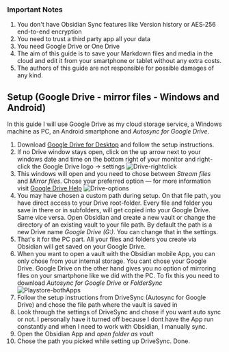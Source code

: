 ### Important Notes
1. You don't have Obsidian Sync features like Version history or AES‑256 end-to-end encryption
2. You need to trust a third party app all your data
3. You need Google Drive or One Drive
4. The aim of this guide is to save your Markdown files and media in the cloud and edit it from your smartphone or tablet without any extra costs.
5. The authors of this guide are not responsible for possible damages of any kind.  
## Setup (Google Drive - mirror files - Windows and Android)
In this guide I will use Google Drive as my cloud storage service, a Windows machine as PC, an Android smartphone and *Autosync for Google Drive*.
1. Download [Google Drive for Desktop](https://www.google.com/drive/download/) and follow the setup instructions.
2. If no Drive window stays open, click on the up arrow next to your windows date and time on the bottom right of your monitor and right-click the Google Drive logo -> settings
![Drive-rightclick](https://snipboard.io/sPy8eA.jpg)
4. This windows will open and you need to chose between *Stream files* and *Mirror files*. Chose your preferred option — for more information visit [Google Drive Help](https://support.google.com/drive/answer/13401938?hl=en) ![Drive-options](https://snipboard.io/nVtTSN.jpg)
5. You may have chosen a custom path during setup. On that file path, you have direct access to your Drive root-folder. Every file and folder you save in there or in subfolders, will get copied into your Google Drive. Same vice versa. Open Obsidian and create a new vault or change the directory of an existing vault to your file path. By default the path is a new Drive name *Google Drive (G:)*. You can change that in the settings.
6. That's it for the PC part. All your files and folders you create via Obsidian will get saved on your Google Drive.
7. When you want to open a vault with the Obsidian mobile App, you can only chose from your internal storage. You cant chose your Google Drive. Google Drive on the other hand gives you no option of mirroring files on your smartphone like we did with the PC. To fix this you need to download *Autosync for Google Drive* or *FolderSync*
![Playstore-bothApps](https://snipboard.io/EmKDa2.jpg)
9. Follow the setup instructions from DriveSync (Autosync for Google Drive) and chose the file path where the vault is saved in
10. Look through the settings of DriveSync and chose if you want auto sync or not. I personally have it turned off because I dont have the App run constantly and when I need to work with Obsidian, I manually sync.
11. Open the Obsidian App and *open folder as vault*
12. Chose the path you picked while setting up DriveSync. Done.
